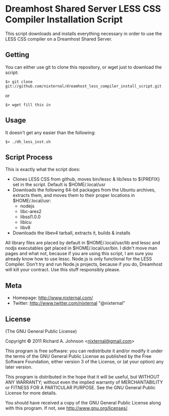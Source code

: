 Dreamhost Shared Server LESS CSS Compiler Installation Script
=============================================================
This script downloads and installs everything necessary in order to use the
LESS CSS compiler on a Dreamhost Shared Server.

Getting
-------
You can either use git to clone this repository, or wget just to download the
script:

    $> git clone git://github.com/nixternal/dreamhost_less_compiler_install_script.git

or

    $> wget fill this in

Usage
-----
It doesn't get any easier than the following:

    $> ./dh_less_inst.sh

Script Process
--------------
This is exactly what the script does:

* Clones LESS CSS from github, moves bin/lessc & lib/less to ${PREFIX} set in
  the script. Default is $HOME/.local/usr
* Downloads the following 64-bit packages from the Ubuntu archives, extracts
  them, and moves them to their proper locations in $HOME/.local/usr:
  * nodejs
  * libc-ares2
  * libssl1.0.0
  * libicu
  * libv8
* Downloads the libev4 tarball, extracts it, builds & installs

All library files are placed by default in $HOME/.local/usr/lib and lessc and
nodjs executables get placed in $HOME/.local/usr/bin. I didn't move man pages
and what not, because if you are using this script, I am sure you already know
how to use lessc. Node.js is only functional for the LESS Compiler. Don't try
and run Node.js projects, because if you do, Dreamhost will kill your contract.
Use this stuff responsibly please.

Meta
----
* Homepage: http://www.nixternal.com/
* Twitter: http://www.twitter.com/nixternal "@nixternal"

License
-------
(The GNU General Public License)

Copyright &copy; 2011 Richard A. Johnson &lt;nixternal@gmail.com&gt;

This program is free software: you can redistribute it and/or modify
it under the terms of the GNU General Public License as published by
the Free Software Foundation, either version 3 of the License, or
(at your option) any later version.

This program is distributed in the hope that it will be useful,
but WITHOUT ANY WARRANTY; without even the implied warranty of
MERCHANTABILITY or FITNESS FOR A PARTICULAR PURPOSE. See the
GNU General Public License for more details.

You should have received a copy of the GNU General Public License
along with this program.  If not, see <http://www.gnu.org/licenses/>.
